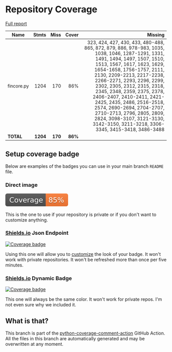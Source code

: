 # Repository Coverage

[Full report](https://htmlpreview.github.io/?https://github.com/inco-org/fincore/blob/python-coverage-comment-action-data/htmlcov/index.html)

| Name       |    Stmts |     Miss |   Cover |   Missing |
|----------- | -------: | -------: | ------: | --------: |
| fincore.py |     1204 |      170 |     86% |323, 424, 427, 430, 433, 480-488, 865, 872, 879, 886, 978-983, 1035, 1038, 1046, 1287-1291, 1331, 1491, 1494, 1497, 1507, 1510, 1513, 1567, 1617, 1623, 1629, 1654-1658, 1756-1757, 2111, 2130, 2209-2213, 2217-2238, 2266-2271, 2293, 2296, 2299, 2302, 2305, 2312, 2315, 2318, 2345, 2348, 2359, 2375, 2378, 2406-2407, 2410-2411, 2421-2425, 2435, 2486, 2516-2518, 2574, 2690-2694, 2704-2707, 2710-2713, 2796, 2805, 2809, 2824, 3098-3107, 3121-3130, 3142-3150, 3211-3218, 3306-3345, 3415-3418, 3486-3488 |
|  **TOTAL** | **1204** |  **170** | **86%** |           |


## Setup coverage badge

Below are examples of the badges you can use in your main branch `README` file.

### Direct image

[![Coverage badge](https://raw.githubusercontent.com/inco-org/fincore/python-coverage-comment-action-data/badge.svg)](https://htmlpreview.github.io/?https://github.com/inco-org/fincore/blob/python-coverage-comment-action-data/htmlcov/index.html)

This is the one to use if your repository is private or if you don't want to customize anything.

### [Shields.io](https://shields.io) Json Endpoint

[![Coverage badge](https://img.shields.io/endpoint?url=https://raw.githubusercontent.com/inco-org/fincore/python-coverage-comment-action-data/endpoint.json)](https://htmlpreview.github.io/?https://github.com/inco-org/fincore/blob/python-coverage-comment-action-data/htmlcov/index.html)

Using this one will allow you to [customize](https://shields.io/endpoint) the look of your badge.
It won't work with private repositories. It won't be refreshed more than once per five minutes.

### [Shields.io](https://shields.io) Dynamic Badge

[![Coverage badge](https://img.shields.io/badge/dynamic/json?color=brightgreen&label=coverage&query=%24.message&url=https%3A%2F%2Fraw.githubusercontent.com%2Finco-org%2Ffincore%2Fpython-coverage-comment-action-data%2Fendpoint.json)](https://htmlpreview.github.io/?https://github.com/inco-org/fincore/blob/python-coverage-comment-action-data/htmlcov/index.html)

This one will always be the same color. It won't work for private repos. I'm not even sure why we included it.

## What is that?

This branch is part of the
[python-coverage-comment-action](https://github.com/marketplace/actions/python-coverage-comment)
GitHub Action. All the files in this branch are automatically generated and may be
overwritten at any moment.